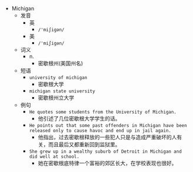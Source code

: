 - Michigan
  - 发音
    - 英
      - `/'miʃigən/`
    - 美
      - `/'miʃigən/`
  - 词义
    - n.
      - 密歇根州(美国州名)
  - 短语
    - `university of michigan`
      - 密歇根大学 
    - `michigan state university`
      - 密歇根州立大学 
  - 例句
    - `He quotes some students from the University of Michigan.`
      - 他引述了几位密歇根大学学生的话。
    - `He points out that some past offenders in Michigan have been released only to cause havoc and end up in jail again.`
      - 他指出，过去密歇根释放的一些犯人只是与造成严重破坏的人有关，而且最后又都重新回到监狱里。
    - `She grew up in a wealthy suburb of Detroit in Michigan and did well at school.`
      - 她在密歇根底特律一个富裕的郊区长大，在学校表现也很好。

